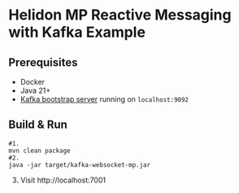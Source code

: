 # Helidon MP Reactive Messaging with Kafka Example

## Prerequisites
* Docker
* Java 21+ 
* [Kafka bootstrap server](../README.md) running on `localhost:9092`

## Build & Run
```shell
#1.
mvn clean package
#2.
java -jar target/kafka-websocket-mp.jar
```
3. Visit http://localhost:7001